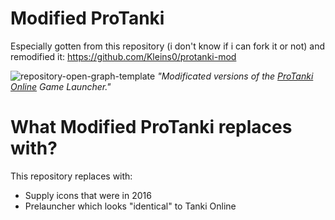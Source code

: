 # Modified ProTanki
Especially gotten from this repository (i don't know if i can fork it or not) and remodified it: https://github.com/Kleins0/protanki-mod

![repository-open-graph-template](https://user-images.githubusercontent.com/113231787/213106117-bb2c8fa8-4427-46d8-a5ba-eca84d6250aa.png)
<i>"Modificated versions of the <a href="https://protanki.online">ProTanki Online</a> Game Launcher."</i>
# What Modified ProTanki replaces with?
This repository replaces with:
+ Supply icons that were in 2016
+ Prelauncher which looks "identical" to Tanki Online
